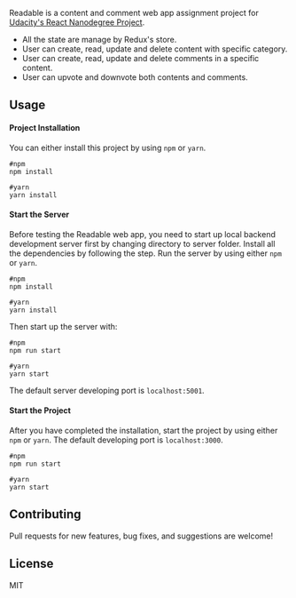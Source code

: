 Readable is a content and comment web app assignment project for [Udacity's React Nanodegree Project](https://www.udacity.com/course/react-nanodegree--nd019).
- All the state are manage by Redux's store.
- User can create, read, update and delete content with specific category.
- User can create, read, update and delete comments in a specific content.
- User can upvote and downvote both contents and comments.

## Usage

#### Project Installation
You can either install this project by using `npm` or `yarn`.
```
#npm 
npm install
```
```
#yarn
yarn install
```


#### Start the Server
Before testing the Readable web app, you need to start up local backend development server first by changing directory to server folder. Install all the dependencies by following the step. Run the server by using either `npm` or `yarn`. 
```
#npm
npm install
```
```
#yarn
yarn install
```

Then start up the server with:
```
#npm
npm run start
``` 
```
#yarn
yarn start
```
The default server developing port is `localhost:5001`.


#### Start the Project
After you have completed the installation, start the project by using either `npm` or `yarn`. The default developing port is `localhost:3000`.
```
#npm
npm run start
```
```
#yarn
yarn start
```

## Contributing
Pull requests for new features, bug fixes, and suggestions are welcome!

## License
MIT
